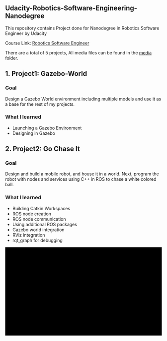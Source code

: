 ## Udacity-Robotics-Software-Engineering-Nanodegree

This repository contains Project done for Nanodegree in Robotics Software Engineer by Udacity

Course Link: [Robotics Software Engineer](www.udacity.com/course/robotics-software-engineer--nd209)

There are a total of 5 projects, 
All media files can be found in the [media]() folder.
<a name="project1"/>

## 1. Project1: Gazebo-World

### Goal

Design a Gazebo World environment including multiple models and use it as a base for the rest of my projects.

### What I learned
- Launching a Gazebo Environment
- Designing in Gazebo

<a name="project2"/>

## 2. Project2: Go Chase It

### Goal

Design and build a mobile robot, and house it in a world. Next, program the robot with nodes and services using C++ in ROS to chase a white colored ball.

### What I learned
- Building Catkin Workspaces
- ROS node creation
- ROS node communication
- Using additional ROS packages
- Gazebo world integration
- RViz integration
- rqt_graph for debugging

![ball_chaser.gif](media/Project2/ball_chaser.gif)


<!---
<a name="project3"/>

## 3. Project3: Where Am I?

### Goal

Interface my mobile robot with the Adaptive Monte Carlo Localization algorithm in ROS to estimate my robot's position as it travels through a predefined set of waypoints, and tune different parameters to increase the localization efficiency of the robot.

### What I learned
- Implementation of Adaptive Monte Carlo Localization in ROS
- Understanding of tuning parameters required

<a name="project4"/>

## 4. Project4: Map My World

### Goal

Interface my mobile robot with an RTAB Map ROS package to localize the robot and build 2D and 3D maps of the environment. Properly launch the robot and then teleop it to map its environment.

### What I learned
- SLAM implementation with ROS/Gazebo
- ROS debugging tools: rqt, roswtf

<a name="project5"/>

## 5. Project5: Home Service Robot

### Goal

Use a SLAM package to autonomously map an environment and interface robot with a path planning and navigation ROS package to move objects within an environment.

### What I learned
- Advanced ROS and Gazebo Integration
- ROS Navigation stack 7
- Path Planning

--->